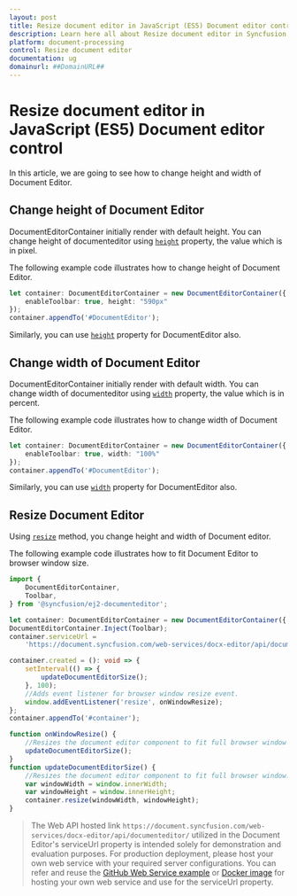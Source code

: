 ```yaml
---
layout: post
title: Resize document editor in JavaScript (ES5) Document editor control | Syncfusion
description: Learn here all about Resize document editor in Syncfusion JavaScript (ES5) Document editor control of Syncfusion Essential JS 2 and more.
platform: document-processing
control: Resize document editor 
documentation: ug
domainurl: ##DomainURL##
---
```


# Resize document editor in JavaScript (ES5) Document editor control

In this article, we are going to see how to change height and width of Document Editor.

## Change height of Document Editor

DocumentEditorContainer initially render with default height. You can change height of documenteditor using [`height`](https://ej2.syncfusion.com/javascript/documentation/api/document-editor-container/documentEditorContainerModel/#height) property, the value which is in pixel.

The following example code illustrates how to change height of Document Editor.

```ts
let container: DocumentEditorContainer = new DocumentEditorContainer({
    enableToolbar: true, height: "590px"
});
container.appendTo('#DocumentEditor');
```

Similarly, you can use [`height`](https://ej2.syncfusion.com/javascript/documentation/api/document-editor#height) property for DocumentEditor also.

## Change width of Document Editor

DocumentEditorContainer initially render with default width. You can change width of documenteditor using [`width`](https://ej2.syncfusion.com/javascript/documentation/api/document-editor-container/documenteditorcontainermodel/#width) property, the value which is in percent.

The following example code illustrates how to change width of Document Editor.

```ts
let container: DocumentEditorContainer = new DocumentEditorContainer({
    enableToolbar: true, width: "100%"
});
container.appendTo('#DocumentEditor');
```

Similarly, you can use [`width`](https://ej2.syncfusion.com/javascript/documentation/api/document-editor#width) property for DocumentEditor also.

## Resize Document Editor

Using [`resize`](https://ej2.syncfusion.com/javascript/documentation/api/document-editor#resize) method, you change height and width of Document editor.

The following example code illustrates how to fit Document Editor to browser window size.

```ts
import {
    DocumentEditorContainer,
    Toolbar,
} from '@syncfusion/ej2-documenteditor';

let container: DocumentEditorContainer = new DocumentEditorContainer({ enableToolbar: true, height: '590px' });
DocumentEditorContainer.Inject(Toolbar);
container.serviceUrl =
    'https://document.syncfusion.com/web-services/docx-editor/api/documenteditor/';

container.created = (): void => {
    setInterval(() => {
        updateDocumentEditorSize();
    }, 100);
    //Adds event listener for browser window resize event.
    window.addEventListener('resize', onWindowResize);
};
container.appendTo('#container');

function onWindowResize() {
    //Resizes the document editor component to fit full browser window automatically whenever the browser resized.
    updateDocumentEditorSize();
}
function updateDocumentEditorSize() {
    //Resizes the document editor component to fit full browser window.
    var windowWidth = window.innerWidth;
    var windowHeight = window.innerHeight;
    container.resize(windowWidth, windowHeight);
}
```

> The Web API hosted link `https://document.syncfusion.com/web-services/docx-editor/api/documenteditor/` utilized in the Document Editor's serviceUrl property is intended solely for demonstration and evaluation purposes. For production deployment, please host your own web service with your required server configurations. You can refer and reuse the [GitHub Web Service example](https://github.com/SyncfusionExamples/EJ2-DocumentEditor-WebServices) or [Docker image](https://hub.docker.com/r/syncfusion/word-processor-server) for hosting your own web service and use for the serviceUrl property.